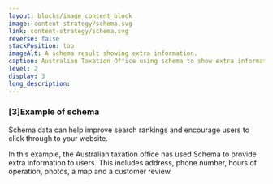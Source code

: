```yaml
---
layout: blocks/image_content_block
image: content-strategy/schema.svg
link: content-strategy/schema.svg
reverse: false
stackPosition: top
imageAlt: A schema result showing extra information.
caption: Australian Taxation Office using schema to show extra information to users.
level: 2
display: 3
long_description:
---
```

### [3]Example of schema
Schema data can help improve search rankings and encourage users to click through to your website.

In this example, the Australian taxation office has used Schema to provide extra information to users. This includes address, phone number, hours of operation, photos, a map and a customer review.
